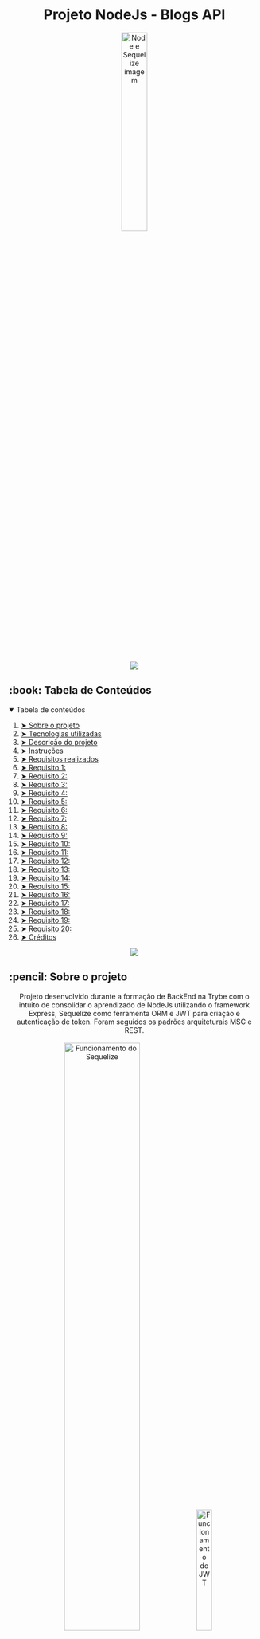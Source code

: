 <!-- WIP -->

<h1 align="center">Projeto NodeJs - Blogs API</h1>

<p align="center"> 
  <img src="gif/node-sequelize.png" alt="Node e Sequelize imagem" width="32%">
</p>

<p align="center">
  <img src="https://raw.githubusercontent.com/andreasbm/readme/master/assets/lines/rainbow.png" />
</p>

<!-- TABLE OF CONTENTS -->
<h2 id="table-of-contents"> :book: Tabela de Conteúdos</h2>

<details open="open">
  <summary>Tabela de conteúdos</summary>
  <ol>
    <li><a href="#sobre"> ➤ Sobre o projeto</a></li>
    <li><a href="#tecnologias"> ➤ Tecnologias utilizadas</a></li>
    <li><a href="#descrição-do-projeto"> ➤ Descrição do projeto</a></li>
    <li><a href="#instruções"> ➤ Instruções</a></li>
    <li><a href="#requisitos"> ➤ Requisitos realizados </a></li>
    <li><a href="#requisito1"> ➤ Requisito 1:  </a></li>
    <li><a href="#requisito2"> ➤ Requisito 2:  </a></li>
    <li><a href="#requisito3"> ➤ Requisito 3:  </a></li>
    <li><a href="#requisito4"> ➤ Requisito 4:  </a></li>
    <li><a href="#requisito5"> ➤ Requisito 5:  </a></li>
    <li><a href="#requisito6"> ➤ Requisito 6:  </a></li>
    <li><a href="#requisito7"> ➤ Requisito 7:  </a></li>
    <li><a href="#requisito8"> ➤ Requisito 8:  </a></li>
    <li><a href="#requisito9"> ➤ Requisito 9:  </a></li>
    <li><a href="#requisito10"> ➤ Requisito 10:  </a></li>
    <li><a href="#requisito11"> ➤ Requisito 11:  </a></li>
    <li><a href="#requisito12"> ➤ Requisito 12:  </a></li>
    <li><a href="#requisito13"> ➤ Requisito 13:  </a></li>
    <li><a href="#requisito14"> ➤ Requisito 14:  </a></li>
    <li><a href="#requisito15"> ➤ Requisito 15:  </a></li>
    <li><a href="#requisito16"> ➤ Requisito 16:  </a></li>
    <li><a href="#requisito17"> ➤ Requisito 17:  </a></li>
    <li><a href="#requisito18"> ➤ Requisito 18:  </a></li>
    <li><a href="#requisito19"> ➤ Requisito 19:  </a></li>
    <li><a href="#requisito20"> ➤ Requisito 20:  </a></li>
    <li><a href="#créditos"> ➤ Créditos </a></li>
  </ol>
</details>

<p align="center">
  <img src="https://raw.githubusercontent.com/andreasbm/readme/master/assets/lines/rainbow.png" />
</p>

<h2 id="sobre"> :pencil: Sobre o projeto </h2>

  <p align="center">Projeto desenvolvido durante a formação de BackEnd na Trybe com o intuito de consolidar o aprendizado de NodeJs utilizando o framework Express, Sequelize como ferramenta ORM e JWT para criação e autenticação de token. Foram seguidos os padrões arquiteturais MSC e REST.
  <br /><br />
  <img src="gif/sequelize.png" alt="Funcionamento do Sequelize" width="55%" />
  <img src="gif/jwt.png" alt="Funcionamento do JWT" width="25%" />
</p>

<p align="center">
  <img src="https://raw.githubusercontent.com/andreasbm/readme/master/assets/lines/rainbow.png" />
</p>

<h2 id="tecnologias"> :computer: Tecnologias utilizadas</h2>

<p align="center">
  <a href="https://www.docker.com/" target="_blank"><img src="gif/docker-logo.jpg" alt="Docker Logo" width="15%"></a>
  <a href="https://code.visualstudio.com/" target="_blank"><img src="gif/visual-studio-code-logo.jpeg" alt="VS Code Logo" width="20%"></a>
  <a href="https://github.com/" target="_blank"><img src="gif/github-logo.jpg" alt="gitHub Logo" width="15%"></a>
  <a href="https://www.mysql.com/" target="_blank"><img src="gif/mysql-logo.png" alt="MySQL Logo" width="22%"></a>
  <br />
   <a href="https://nodemon.io/" target="_blank"><img src="gif/nodemon-logo.png" alt="Nodemon Logo" width="9%"></a>
  <a href="https://nodejs.org/en/" target="_blank"><img src="gif/nodejs-logo.png" alt="NodeJs Logo" width="10.5%"></a>
  <a href="" target="_blank"><img src="gif/sequelize-logo2.png" alt="Sequelize Logo" width="8.9%"></a>
  <br />
  <a href="https://expressjs.com/" target="_blank"><img src="gif/express-logo.png" alt="Express Logo" width="20.3%"></a>
  <a href="https://joi.dev/" target="_blank"><img src="gif/joi-logo.png" alt="Joi Logo" width="5.5%"></a>
  <a href="https://www.restapitutorial.com/" target="_blank"><img src="gif/rest.png" alt="Rest Logo" width="7.4%"></a>
  <a href="" target="_blank"><img src="gif/jwt-logo.png" alt="JWT Logo" width="7.5%"></a>
</p>

<p align="center">
  <img src="https://raw.githubusercontent.com/andreasbm/readme/master/assets/lines/rainbow.png" />
</p>

<h2 id="descrição-do-projeto"> :page_facing_up: Descrição</h2>

<details>
  <summary>Descrição</summary><br />
  Foi desenvolvida uma API e um banco de dados para a produção de conteúdo para um blog.<br /><br />
  
  Neste projeto eu realizei:
  
  <ol>
    <li>Desenvolvimento de endpoints conectados ao db seguindo os princípios REST</li>
    <li>Conexão entre um usuário e login para realização de postagens</li>
    <li>Conexão entre posts e categorias no db</li>
    <li>Configuração e manipulação do jwt como ferramenta de autenticação de tokens</li>
  </ol><br />

  Durante o desenvolvimento foi utilizado Docker.<br />  
</details>

<p align="center">
  <img src="https://raw.githubusercontent.com/andreasbm/readme/master/assets/lines/rainbow.png" />
</p>

<h2 id="instruções"> :scroll: Instruções</h2>

1. Clone o repositório
  * `git clone git@github.com:Gabrielle-Murat/NodeJs-BlogsAPI.git`
  * Entre na pasta do repositório que você acabou de clonar;
<br />

2. Instale as dependências:
  * `npm install`
<br />

3. Utilizando Docker:
  * Rode os serviços `node` e `db` com o comando `docker-compose up -d --build` (adapte a porta padrão, se necessário),
  * Com isso, serão inicializados dois containers: `blogs_api` e `blogs_api_db`
  * Use o comando `docker exec -it blogs_api bash` (para acessar o terminal interativo do container `blogs_api`),
  * Instale as dependências com `npm install`
  * Todos os comandos disponíveis no `package.json` agora podem ser executados no terminal do container
<br />
  
4. Para iniciar o servidor em modo de desenvolvimento:
  * Execute o comando: `npm run debug`
<br />
    
<p align="center">
  <img src="https://raw.githubusercontent.com/andreasbm/readme/master/assets/lines/rainbow.png" />
</p>

<h2 id="requisitos"> :woman_technologist: Requisitos Realizados:</h2>

<details open="open">
  <summary>Criação de :</summary>

  <h4 id="requisito1">Requisito 1: Criação </h4>
  
    1. Criar um :
      1.1. 
      1.2. 

  <h4 id="requisito2">Requisito 2: Criação </h4>
  
    2. Criar um :
      2.1. 
      2.2. 

  <h4 id="requisito3">Requisito 3: Criação </h4>
  
    3. Criar um :
      3.1. 
      3.2. 
      3.3. 
      3.4. 

  <h4 id="requisito4">Requisito 4: Criação </h4>
  
    4. Validar :
      4.1. 
      4.2. 
      4.3. 

  <h4 id="requisito5">Requisito 5: Criação </h4>
  
    5. Criar um :
      5.1. 
      5.2. 
      5.3. 
      5.4. 
      5.5. 
      5.6. 
      5.7. 
      5.8. 
      5.9. 
      5.10. 


  <h4 id="requisito6">Requisito 6: Criação </h4>
  
    6. Criar um :
      6.1. 
      6.2. 
      6.3. 
      6.4. 
      6.5. 

  <h4 id="requisito7">Requisito 7: Criação </h4>
  
    7. Criar um :
      7.1. 
      7.2. 
      7.3. 

  <h4 id="requisito8">Requisito 8: Criação </h4>
  
    8. Criar em :
      8.1. 
      8.2. 
      8.3. 
      8.4. 
      8.5. 

  <h4 id="requisito9">Requisito 9: Criação </h4>
  
    9. 

  <h4 id="requisito10">Requisito 10: </h4>
  
    10. 

  <h4 id="requisito11">Requisito 11: </h4>
  
    11. 
  
  <h4 id="requisito12">Requisito 12: </h4>
  
    12. 
  
  <h4 id="requisito13">Requisito 13: </h4>
  
    13. 
  
  <h4 id="requisito14">Requisito 14: </h4>
  
    14. 
  
  <h4 id="requisito15">Requisito 15: </h4>
  
    15. 

  <h4 id="requisito16">Requisito 16: </h4>
  
    16. 

  <h4 id="requisito17">Requisito 17: </h4>
  
    17. 
  
  <h4 id="requisito18">Requisito 18: </h4>
  
    18. 
  
  <h4 id="requisito19">Requisito 19: </h4>
  
    19. 

</details>
<br />

<details open="open">
  <summary></summary>

  <h4 id="requisito20">Requisito 20: </h4>
  
    20. 

</details>
<br />

<p align="center">
  <img src="https://raw.githubusercontent.com/andreasbm/readme/master/assets/lines/rainbow.png" />
</p>

<h2 id="créditos"> 💳 Créditos</h2>

<p align="center">Arquivo de caminhos para o sequelize (.sequelizerc), docker compose (docker-compose.yml), dockerfile (Dockerfile), o arquivo (config.js) contido no caminho `src>database>config` e os seeders para popular o db contidos no caminho `src>database>seeders`, foram fornecidos pela Trybe.</p>
<p align="center"><a href="https://www.betrybe.com/" target="_blank"><img src="gif/trybe-logo.jpeg" alt="Trybe Logo" width="15%"></a></p>
